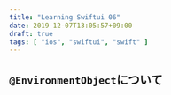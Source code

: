 ```yaml
---
title: "Learning Swiftui 06"
date: 2019-12-07T13:05:57+09:00
draft: true
tags: [ "ios", "swiftui", "swift" ]
---
```


## `@EnvironmentObject`について

